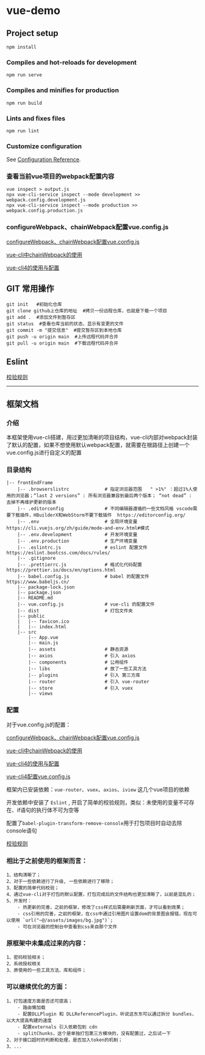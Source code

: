 # vue-demo

## Project setup

```
npm install
```

### Compiles and hot-reloads for development

```
npm run serve
```

### Compiles and minifies for production

```
npm run build
```

### Lints and fixes files

```
npm run lint
```

### Customize configuration

See [Configuration Reference](https://cli.vuejs.org/config/).

###  查看当前vue项目的webpack配置内容

```schell
vue inspect > output.js
npx vue-cli-service inspect --mode development >> webpack.config.development.js
npx vue-cli-service inspect --mode production >> webpack.config.production.js
```

### configureWebpack、chainWebpack配置vue.config.js

[configureWebpack、chainWebpack配置vue.config.js](https://blog.csdn.net/weixin_43443341/article/details/108865372)

[vue-cli中chainWebpack的使用](https://segmentfault.com/a/1190000019920162)

[vue-cli4的使用与配置](https://blog.csdn.net/xiao1215fei/article/details/108502382)

## GIT 常用操作

```shell
git init   #初始化仓库
git clone github上仓库的地址  #拷贝一份远程仓库，也就是下载一个项目
git add .  #添加文件到暂存区
git status  #查看仓库当前的状态，显示有变更的文件
git commit -m "提交信息"  #提交暂存区到本地仓库
git push -u origin main  #上传远程代码并合并
git pull -u origin main  #下载远程代码并合并
```

## Eslint

[校验规则](https://eslint.bootcss.com/docs/rules/)

---

## 框架文档

### 介绍

本框架使用vue-cli搭建，用过更加清晰的项目结构，vue-cli内部对webpack封装了默认的配置，如果不想使用默认webpack配置，就需要在根路径上创建一个vue.config.js进行自定义的配置

### 目录结构

```
|-- frontEndFrame
    |-- .browserslistrc				# 指定浏览器范围	" >1%" ：超过1%人使用的浏览器；“last 2 versions” : 所有浏览器兼容到最后两个版本； “not dead” :	去掉不再维护更新的版本
    |-- .editorconfig				# 不同编辑器遵循的一些文档风格 vscode需要下载插件，HBuilderX和WebStorm不要下载插件	https://editorconfig.org/
    |-- .env						# 全局环境变量	https://cli.vuejs.org/zh/guide/mode-and-env.html#模式
    |-- .env.development			# 开发环境变量
    |-- .env.production				# 生产环境变量
    |-- .eslintrc.js				# eslint 配置文件	https://eslint.bootcss.com/docs/rules/
    |-- .gitignore
    |-- .prettierrc.js				# 格式化代码配置	https://prettier.io/docs/en/options.html
    |-- babel.config.js				# babel 的配置文件	https://www.babeljs.cn/
    |-- package-lock.json
    |-- package.json
    |-- README.md
    |-- vue.config.js				# vue-cli 的配置文件
    |-- dist						# 打包文件夹
    |-- public
    |   |-- favicon.ico
    |   |-- index.html
    |-- src
        |-- App.vue
        |-- main.js
        |-- assets					# 静态资源
        |-- axios  					# 引入 axios
        |-- components				# 公用组件
        |-- libs					# 放了一些工具方法
        |-- plugins					# 引入 第三方库
        |-- router					# 引入 vue-router
        |-- store					# 引入 vuex
        |-- views

```

### 配置

对于vue.config.js的配置：

[configureWebpack、chainWebpack配置vue.config.js](https://blog.csdn.net/weixin_43443341/article/details/108865372)

[vue-cli中chainWebpack的使用](https://segmentfault.com/a/1190000019920162)

[vue-cli4的使用与配置](https://blog.csdn.net/xiao1215fei/article/details/108502382)

[vue-cli4配置vue.config.js](https://github.com/staven630/vue-cli4-config#base)

框架内已安装依赖：`vue-router`、`vuex`、`axios`、`iview` 这几个vue项目的依赖

开发依赖中安装了 `Eslint` , 开启了简单的校验规则，类似：未使用的变量不可存在、if语句的执行体不可为空等

配置了`babel-plugin-transform-remove-console`用于打包项目时自动去除console语句

[校验规则](https://eslint.bootcss.com/docs/rules/)

### 相比于之前使用的框架而言：

```
1、结构清晰了；
2、对于一些依赖进行了升级, 一些依赖进行了移除；
3、配置的简单代码校验；
4、通过vue-cli对于打包的默认配置，打包完成后的文件结构也更加清晰了，以前是混乱的；
5、开发时：
	- 热更新的完善，之前的框架，修改了css样式后需要刷新页面，才可以看到效果；
	- css引用的完善，之前的框架，在css中通过引用图片设置dom的背景图会报错，现在可以使用 `url("~@/assets/images/bg.jpg")`;
	- 可在浏览器的控制台中查看到css来自那个文件
```

### 原框架中未集成过来的内容：

```
1、密码校验相关；
2、系统授权相关
3、原使用的一些工具方法、库和组件；
```

### 可以继续优化的方面：

```
1、打包速度方面是否还可提高；
	- 路由懒加载
	- 配置DLLPlugin 和 DLLReferencePlugin，听说这东东可以通过拆分 bundles，以大大提高构建的速度
	- 配置externals 引入依赖包到 cdn
	- splitChunks，这个是单独打包第三方模块的，没有配置过，之后试一下
2、对于接口超时的判断和处理，是否加入token的机制；
3、...
```
